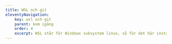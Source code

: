 ```yaml
---
title: WSL och git
eleventyNavigation:
    key: wsl och git
    parent: kom igång
    order: 4
    excerpt: WSL står för Windows subsystem linux, så för det här installationsalternativet installerar du WSL under windows och kör Git i en Linux distribution.
---
```

